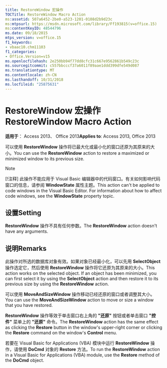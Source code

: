 ```yaml
---
title: RestoreWindow 宏操作
TOCTitle: RestoreWindow Macro Action
ms:assetid: 507a6452-2be0-a523-1201-0108d2b9d23c
ms:mtpsurl: https://msdn.microsoft.com/library/Ff193815(v=office.15)
ms:contentKeyID: 48544796
ms.date: 09/18/2015
mtps_version: v=office.15
f1_keywords:
- vbaac10.chm11103
f1_categories:
- Office.Version=v15
ms.openlocfilehash: 2e250bb94f77dd8cfc31c667e9562861b549c23c
ms.sourcegitcommit: c557bbcccf37a6011f89aae1ddd399dfe549d087
ms.translationtype: MT
ms.contentlocale: zh-CN
ms.lasthandoff: 10/31/2018
ms.locfileid: "25875631"
---
```

# <a name="restorewindow-macro-action"></a><span data-ttu-id="c0e36-102">RestoreWindow 宏操作</span><span class="sxs-lookup"><span data-stu-id="c0e36-102">RestoreWindow Macro Action</span></span>


<span data-ttu-id="c0e36-103">**适用于**： Access 2013、 Office 2013</span><span class="sxs-lookup"><span data-stu-id="c0e36-103">**Applies to**: Access 2013, Office 2013</span></span>

<span data-ttu-id="c0e36-104">可以使用 **RestoreWindow** 操作将已最大化或最小化的窗口还原为其原来的大小。</span><span class="sxs-lookup"><span data-stu-id="c0e36-104">You can use the **RestoreWindow** action to restore a maximized or minimized window to its previous size.</span></span>


> [!NOTE]
> <P><span data-ttu-id="c0e36-p101">[!注释] 此操作不能应用于 Visual Basic 编辑器中的代码窗口。有关如何影响代码窗口的信息，请参阅 <STRONG>WindowState</STRONG> 属性主题。</span><span class="sxs-lookup"><span data-stu-id="c0e36-p101">This action can't be applied to code windows in the Visual Basic Editor. For information about how to affect code windows, see the <STRONG>WindowState</STRONG> property topic.</span></span></P>



## <a name="setting"></a><span data-ttu-id="c0e36-107">设置</span><span class="sxs-lookup"><span data-stu-id="c0e36-107">Setting</span></span>

<span data-ttu-id="c0e36-108">**RestoreWindow** 操作不具有任何参数。</span><span class="sxs-lookup"><span data-stu-id="c0e36-108">The **RestoreWindow** action doesn't have any arguments.</span></span>

## <a name="remarks"></a><span data-ttu-id="c0e36-109">说明</span><span class="sxs-lookup"><span data-stu-id="c0e36-109">Remarks</span></span>

<span data-ttu-id="c0e36-p102">此操作对所选的数据库对象有效。如果对象已经最小化，可以先用 **SelectObject** 操作选定它，然后使用 **RestoreWindow** 操作将它还原为其原来的大小。</span><span class="sxs-lookup"><span data-stu-id="c0e36-p102">This action works on the selected object. If an object has been minimized, you can first select it by using the **SelectObject** action and then restore it to its previous size by using the **RestoreWindow** action.</span></span>

<span data-ttu-id="c0e36-112">可以使用 **MoveAndSizeWindow** 操作移动已经还原的窗口或者调整其大小。</span><span class="sxs-lookup"><span data-stu-id="c0e36-112">You can use the **MoveAndSizeWindow** action to move or size a window that you have restored.</span></span>

<span data-ttu-id="c0e36-113">**RestoreWindow** 操作等效于单击窗口右上角的 **"还原"** 按钮或者单击窗口 **"控件"** 菜单上的 **"还原"** 命令。</span><span class="sxs-lookup"><span data-stu-id="c0e36-113">The **RestoreWindow** action has the same effect as clicking the **Restore** button in the window's upper-right corner or clicking the **Restore** command on the window's **Control** menu.</span></span>

<span data-ttu-id="c0e36-114">若要在 Visual Basic for Applications (VBA) 模块中运行 **RestoreWindow** 操作，请使用 **DoCmd** 对象的 **Restore** 方法。</span><span class="sxs-lookup"><span data-stu-id="c0e36-114">To run the **RestoreWindow** action in a Visual Basic for Applications (VBA) module, use the **Restore** method of the **DoCmd** object.</span></span>

